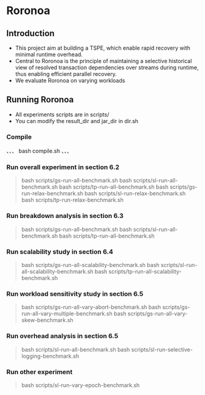 <meta name="robots" content="noindex">

# Roronoa
## Introduction
- This project aim at building a TSPE, which enable rapid recovery with minimal runtime overhead.
- Central to Roronoa is the principle of maintaining a selective historical view of resolved transaction dependencies over streams during runtime, thus enabling efficient parallel recovery.
- We evaluate Roronoa on varying workloads
## Running Roronoa
- All experiments scripts are in scripts/
- You can modify the result_dir and jar_dir in dir.sh
### Compile 
 、、、
 bash compile.sh
 、、、
### Run overall experiment in section 6.2
> bash scripts/gs-run-all-benchmark.sh
> bash scripts/sl-run-all-benchmark.sh
> bash scripts/tp-run-all-benchmark.sh
> bash scripts/gs-run-relax-benchmark.sh
> bash scripts/sl-run-relax-benchmark.sh
> bash scripts/tp-run-relax-benchmark.sh
### Run breakdown analysis in section 6.3
> bash scripts/gs-run-all-benchmark.sh
> bash scripts/sl-run-all-benchmark.sh
> bash scripts/tp-run-all-benchmark.sh
### Run scalability study in section 6.4
> bash scripts/gs-run-all-scalability-benchmark.sh
> bash scripts/sl-run-all-scalability-benchmark.sh
> bash scripts/tp-run-all-scalability-benchmark.sh
### Run workload sensitivity study in section 6.5
> bash scripts/gs-run-all-vary-abort-benchmark.sh
> bash scripts/gs-run-all-vary-multiple-benchmark.sh
> bash scripts/gs-run-all-vary-skew-benchmark.sh
### Run overhead analysis in section 6.5
> bash scripts/sl-run-all-benchmark.sh
> bash scripts/sl-run-selective-logging-benchmark.sh
### Run other experiment
> bash scripts/sl-run-vary-epoch-benchmark.sh

